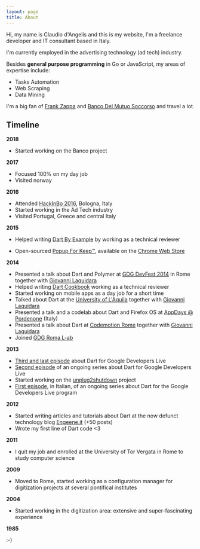 ```yaml
---
layout: page
title: About
---
```


Hi, my name is Claudio d'Angelis and this is my website, I'm a freelance developer and IT consultant based in Italy.

I'm currently employed in the advertising technology (ad tech) industry.

Besides **general purpose programming** in Go or JavaScript, my areas of expertise include:

- Tasks Automation
- Web Scraping
- Data Mining

I'm a big fan of [Frank Zappa](http://wiki.killuglyradio.com/wiki/Frank_Zappa) and [Banco Del Mutuo Soccorso](http://www.progarchives.com/artist.asp?id=36) and travel a lot.

## Timeline

**2018**

- Started working on the Banco project

**2017**
- Focused 100% on my day job
- Visited norway

**2016**

- Attended [HackInBo 2016](http://hackinbo.it/), Bologna, Italy
- Started working in the Ad Tech industry
- Visited Portugal, Greece and central Italy

**2015**

- Helped writing [Dart By Example](https://www.packtpub.com/web-development/dart-example) by working as a technical reviewer

- Open-sourced [Popup For Keep™](https://github.com/claudiodangelis/google-keep-as-popup), available on the [Chrome Web Store](https://chrome.google.com/webstore/detail/popup-for-keep/fhcmhglnohogibbbpbodmjeggpdlboop)

**2014**

- Presented a talk about Dart and Polymer at [GDG DevFest 2014](http://roma.gdg.io/devfest.html) in Rome together with [Giovanni Laquidara](https://plus.google.com/+GiovanniLaquidara/posts)
- Helped writing [Dart Cookbook](https://www.packtpub.com/application-development/dart-cookbook) working as a technical reviewer
- Started working on mobile apps as a day job for a short time
- Talked about Dart at the [University of L'Aquila](https://plus.google.com/u/0/communities/115675971195472891244) together with [Giovanni Laquidara](https://plus.google.com/+GiovanniLaquidara/posts)
- Presented a talk and a codelab about Dart and Firefox OS at [AppDays @ Pordenone](http://www.radioamatorepordenone.it/iniziative/appdays/) (Italy)
- Presented a talk about Dart at [Codemotion Rome](http://rome.codemotionworld.com/2014) together with [Giovanni Laquidara](https://plus.google.com/+GiovanniLaquidara/posts)
- Joined [GDG Roma L-ab](https://plus.google.com/110676501469531199993/posts)



**2013**

- [Third and last episode](https://www.youtube.com/watch?v=gwZIyugTHf4) about Dart for Google Developers Live
- [Second episode](https://www.youtube.com/watch?v=LZXSZ1feQqc) of an ongoing series about Dart for Google Developers Live
- Started working on the [unplug2shutdown](https://github.com/claudiodangelis/unplug2shutdown) project
- [First episode](https://www.youtube.com/watch?v=wcJ0zJQm7gw), in Italian, of an ongoing series about Dart for the Google Developers Live program



**2012**

- Started writing articles and tutorials about Dart at the now defunct technology blog [Engeene.it](http://www.engeene.it/)  (+50 posts)
- Wrote my first line of Dart code <3



**2011**

- I quit my job and enrolled at the University of Tor Vergata in Rome to study computer science



**2009**

- Moved to Rome, started working as a configuration manager for digitization projects at several pontifical institutes



**2004**

- Started working in the digitization area: extensive and super-fascinating experience




**1985**

:-)
